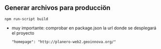 ## Generar archivos para producciön
    npm run-script build

* muy importante: comprobar en package.json la url donde se desplegará el proyecto

      
      "homepage": "http://planero-web2.geoinnova.org/"
